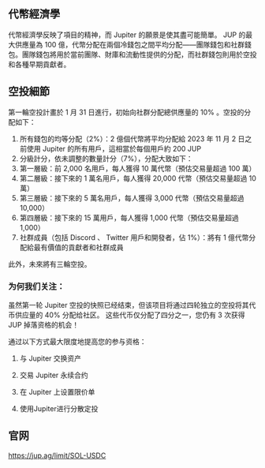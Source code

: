 ## 代幣經濟學
代幣經濟學反映了項目的精神，而 Jupiter 的願景是使其盡可能簡單。 JUP 的最大供應量為 100 億，代幣分配在兩個冷錢包之間平均分配——團隊錢包和社群錢包。團隊錢包將用於當前團隊、財庫和流動性提供的分配，而社群錢包則用於空投和各種早期貢獻者。

## 空投細節
第一輪空投計畫於 1 月 31 日進行，初始向社群分配總供應量的 10% 。空投的分配如下：

1. 所有錢包的均等分配（2%）：2 億個代幣將平均分配給 2023 年 11 月 2 日之前使用 Jupiter 的所有用戶，這相當於每個用戶約 200 JUP
2. 分級計分，依未調整的數量計分（7%），分配大致如下：
3. 第一層級：前 2,000 名用戶，每人獲得 10 萬代幣（預估交易量超過 100 萬）
4. 第二層級：接下來的 1 萬名用戶，每人獲得 20,000 代幣（預估交易量超過 10 萬）
5. 第三層級：接下來的 5 萬名用戶，每人獲得 3,000 代幣（預估交易量超過 10,000）
6. 第四層級：接下來的 15 萬用戶，每人獲得 1,000 代幣（預估交易量超過 1,000）
7. 社群成員（包括 Discord 、 Twitter 用戶和開發者，佔 1%）：將有 1 億代幣分配給最有價值的貢獻者和社群成員

此外，未來將有三輪空投。

### 为何我们关注：
虽然第一轮 Jupiter 空投的快照已经结束，但该项目将通过四轮独立的空投将其代币供应量的 40% 分配给社区。 这些代币仅分配了四分之一，您仍有 3 次获得 JUP 掉落资格的机会！

通过以下方式最大限度地提高您的参与资格：
1. 与 Jupiter 交换资产

2. 交易 Jupiter 永续合约

3. 在 Jupiter 上设置限价单

4. 使用Jupiter进行分散定投

## 官网
https://jup.ag/limit/SOL-USDC
